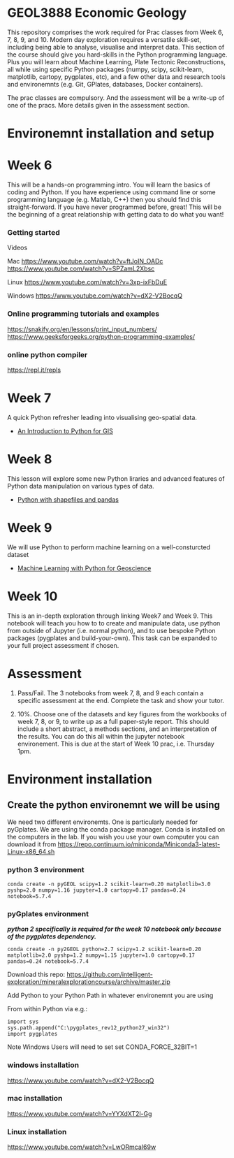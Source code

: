 # GEOL3888 Economic Geology
This repository comprises the work required for Prac classes from Week 6, 7, 8, 9, and 10.
Modern day exploration requires a versatile skill-set, including being able to analyse, visualise and interpret data. This section of the course should give you hard-skills in the Python programming language. Plus you will learn about Machine Learning, Plate Tectonic Reconstructions, all while using specific Python packages (numpy, scipy, scikit-learn, matplotlib, cartopy, pygplates, etc), and a few other data and research tools and environemnts (e.g. Git, GPlates, databases, Docker containers).

The prac classes are compulsory. And the assessment will be a write-up of one of the pracs. More details given in the assessment section.

# Environemnt installation and setup

# Week 6
This will be a hands-on programming intro. You will learn the basics of coding and Python. If you have experience using command line or some programming language (e.g. Matlab, C++) then you should find this straight-forward. If you have never programmed before, great! This will be the beginning of a great relationship with getting data to do what you want!

### Getting started

Videos 

Mac
https://www.youtube.com/watch?v=ftJoIN_OADc
https://www.youtube.com/watch?v=SPZamL2Xbsc

Linux
https://www.youtube.com/watch?v=3xp-ixFbDuE

Windows
https://www.youtube.com/watch?v=dX2-V2BocqQ

### Online programming tutorials and examples
 
https://snakify.org/en/lessons/print_input_numbers/
https://www.geeksforgeeks.org/python-programming-examples/

### online python compiler 
https://repl.it/repls


# Week 7
A quick Python refresher leading into visualising geo-spatial data.
* [An Introduction to Python for GIS](Week7/Intro_Python_Geo.ipynb)

# Week 8
This lesson will explore some new Python liraries and advanced features of Python data manipulation on various types of data.
* [Python with shapefiles and pandas](Week7/PandasExamples.ipynb)

# Week 9
We will use Python to perform machine learning on a well-consturcted dataset 
* [Machine Learning with Python for Geoscience](Week8/ML_Geo.ipynb)

# Week 10
This is an in-depth exploration through linking Week7 and Week 9. This notebook will teach you how to to create and manipulate data, use python from outside of Jupyter (i.e. normal python), and to use bespoke Python packages (pygplates and build-your-own). This task can be expanded to your full project assessment if chosen.

# Assessment
1) Pass/Fail. The 3 notebooks from week 7, 8, and 9 each contain a specific assessment at the end. Complete the task and show your tutor. 

2) 10%. Choose one of the datasets and key figures from the workbooks of week 7, 8, or 9, to write up as a full paper-style report. This should include a short abstract, a methods sections, and an interpretation of the results. You can do this all within the jupyter notebook environement. This is due at the start of Week 10 prac, i.e. Thursday 1pm.


# Environment installation 

## Create the python environemnt we will be using
We need two different environemts. One is particularly needed for pyGplates. We are using the conda package manager. Conda is installed on the computers in the lab. If you wish you use your own computer you can download it from https://repo.continuum.io/miniconda/Miniconda3-latest-Linux-x86_64.sh 

### python 3 environment
```
conda create -n pyGEOL scipy=1.2 scikit-learn=0.20 matplotlib=3.0 pyshp=2.0 numpy=1.16 jupyter=1.0 cartopy=0.17 pandas=0.24 notebook=5.7.4
```

### pyGplates environment 
***python 2 specifically is required for the week 10 notebook only because of the pygplates dependency.***
```
conda create -n py2GEOL python=2.7 scipy=1.2 scikit-learn=0.20 matplotlib=2.0 pyshp=1.2 numpy=1.15 jupyter=1.0 cartopy=0.17 pandas=0.24 notebook=5.7.4
```

Download this repo: https://github.com/intelligent-exploration/mineralexplorationcourse/archive/master.zip

Add Python to your Python Path in whatever environemnt you are using 

From within Python via e.g.:
```
import sys
sys.path.append("C:\pygplates_rev12_python27_win32")
import pygplates
```

Note Windows Users will need to set
set CONDA_FORCE_32BIT=1


### windows installation
https://www.youtube.com/watch?v=dX2-V2BocqQ
### mac installation
https://www.youtube.com/watch?v=YYXdXT2l-Gg
### Linux installation
https://www.youtube.com/watch?v=LwORmcaI69w


 


